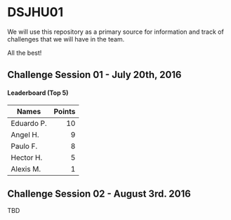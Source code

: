 # DSJHU01

We will use this repository as a primary source for information and track of challenges that we will have in the team.

All the best!

## Challenge Session 01 - July 20th, 2016

#### Leaderboard (Top 5)
| Names         | Points | 
| ------------- | ------:|
| Eduardo P.    |     10 |
| Angel H.      |      9 |
| Paulo F.      |      8 |
| Hector H.     |      5 |
| Alexis M.     |      1 |

## Challenge Session 02 - August 3rd. 2016
TBD